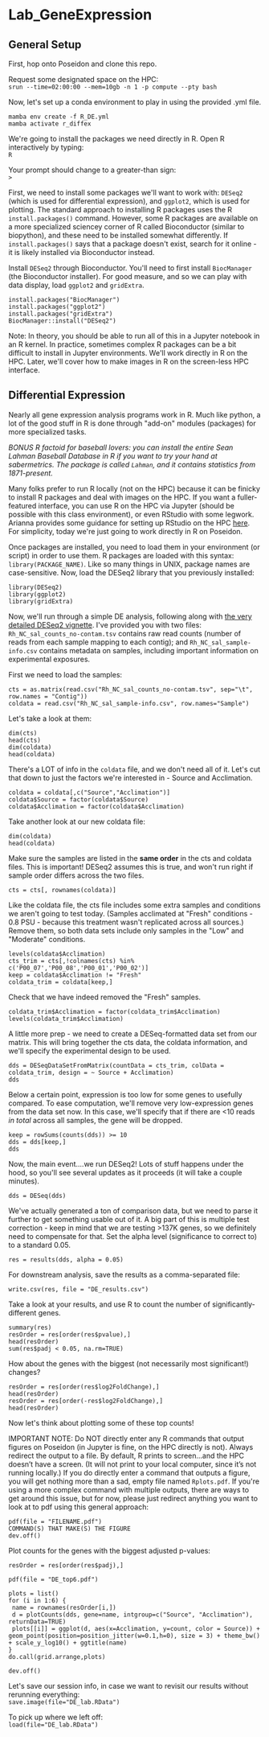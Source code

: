 # Lab_GeneExpression

## General Setup

First, hop onto Poseidon and clone this repo.

Request some designated space on the HPC:\
`srun --time=02:00:00 --mem=10gb -n 1 -p compute --pty bash`

Now, let's set up a conda environment to play in using the provided .yml file.

```
mamba env create -f R_DE.yml
mamba activate r_diffex
```

We're going to install the packages we need directly in R. Open R interactively by typing:\
`R`

Your prompt should change to a greater-than sign:\
`>`

First, we need to install some packages we'll want to work with: `DESeq2` (which is used for differential expression), and `ggplot2`, which is used for plotting. The standard approach to installing R packages uses the R `install.packages()` command. However, some R packages are available on a more specialized sciencey corner of R called Bioconductor (similar to biopython), and these need to be installed somewhat differently. If `install.packages()` says that a package doesn't exist, search for it online - it is likely installed via Bioconductor instead.

Install `DESeq2` through Bioconductor. You'll need to first install `BiocManager` (the Bioconductor installer). For good measure, and so we can play with data display, load `ggplot2` and `gridExtra`.

```
install.packages("BiocManager")
install.packages("ggplot2")
install.packages("gridExtra")
BiocManager::install("DESeq2")
```

Note: In theory, you should be able to run all of this in a Jupyter notebook in an R kernel. In practice, sometimes complex R packages can be a bit difficult to install in Jupyter environments. We'll work directly in R on the HPC. Later, we'll cover how to make images in R on the screen-less HPC interface.

## Differential Expression

Nearly all gene expression analysis programs work in R. Much like python, a lot of the good stuff in R is done through "add-on" modules (packages) for more specialized tasks.

*BONUS R factoid for baseball lovers: you can install the entire Sean Lahman Baseball Database in R if you want to try your hand at sabermetrics. The package is called `Lahman`, and it contains statistics from 1871-present.*

Many folks prefer to run R locally (not on the HPC) because it can be finicky to install R packages and deal with images on the HPC. If you want a fuller-featured interface, you can use R on the HPC via Jupyter (should be possible with this class environment), or even RStudio with some legwork. Arianna provides some guidance for setting up RStudio on the HPC [here](https://alexanderlabwhoi.github.io/post/2021-03-17-xquartz/). For simplicity, today we're just going to work directly in R on Poseidon.

Once packages are installed, you need to load them in your environment (or script) in order to use them. R packages are loaded with this syntax: `library(PACKAGE_NAME)`. Like so many things in UNIX, package names are case-sensitive. Now, load the DESeq2 library that you previously installed:

```
library(DESeq2)
library(ggplot2)
library(gridExtra)
```

Now, we'll run through a simple DE analysis, following along with [the very detailed DESeq2 vignette](https://bioconductor.org/packages/devel/bioc/vignettes/DESeq2/inst/doc/DESeq2.html). I've provided you with two files: `Rh_NC_sal_counts_no-contam.tsv` contains raw read counts (number of reads from each sample mapping to each contig); and `Rh_NC_sal_sample-info.csv` contains metadata on samples, including important information on experimental exposures.

First we need to load the samples:

```
cts = as.matrix(read.csv("Rh_NC_sal_counts_no-contam.tsv", sep="\t", row.names = "Contig"))
coldata = read.csv("Rh_NC_sal_sample-info.csv", row.names="Sample")
```

Let's take a look at them:

```
dim(cts)
head(cts)
dim(coldata)
head(coldata)
```

There's a LOT of info in the `coldata` file, and we don't need all of it. Let's cut that down to just the factors we're interested in - Source and Acclimation.

```
coldata = coldata[,c("Source","Acclimation")]
coldata$Source = factor(coldata$Source)
coldata$Acclimation = factor(coldata$Acclimation)
```

Take another look at our new coldata file:

```
dim(coldata)
head(coldata)
```

Make sure the samples are listed in the **same order** in the cts and coldata files. This is important! DESeq2 assumes this is true, and won't run right if sample order differs across the two files.

```
cts = cts[, rownames(coldata)]
```

Like the coldata file, the cts file includes some extra samples and conditions we aren't going to test today. (Samples acclimated at "Fresh" conditions - 0.8 PSU - because this treatment wasn't replicated across all sources.) Remove them, so both data sets include only samples in the "Low" and "Moderate" conditions. 

```
levels(coldata$Acclimation)
cts_trim = cts[,!colnames(cts) %in% c('P00_07','P00_08','P00_01','P00_02')]
keep = coldata$Acclimation != "Fresh"
coldata_trim = coldata[keep,]
```

Check that we have indeed removed the "Fresh" samples.

```
coldata_trim$Acclimation = factor(coldata_trim$Acclimation)
levels(coldata_trim$Acclimation)
```

A little more prep - we need to create a DESeq-formatted data set from our matrix. This will bring together the cts data, the coldata information, and we'll specify the experimental design to be used.

```
dds = DESeqDataSetFromMatrix(countData = cts_trim, colData = coldata_trim, design = ~ Source + Acclimation)
dds
```

Below a certain point, expression is too low for some genes to usefully compared. To ease computation, we'll remove very low-expression genes from the data set now. In this case, we'll specify that if there are <10 reads *in total* across all samples, the gene will be dropped.

```
keep = rowSums(counts(dds)) >= 10
dds = dds[keep,]
dds
```

Now, the main event....we run DESeq2! Lots of stuff happens under the hood, so you'll see several updates as it proceeds (it will take a couple minutes).

```
dds = DESeq(dds)
```

We've actually generated a ton of comparison data, but we need to parse it further to get something usable out of it. A big part of this is multiple test correction - keep in mind that we are testing >137K genes, so we definitely need to compensate for that. Set the alpha level (significance to correct to) to a standard 0.05.

```
res = results(dds, alpha = 0.05)
```

For downstream analysis, save the results as a comma-separated file:

```
write.csv(res, file = "DE_results.csv")
```

Take a look at your results, and use R to count the number of significantly-different genes.

```
summary(res)
resOrder = res[order(res$pvalue),]
head(resOrder)
sum(res$padj < 0.05, na.rm=TRUE)
```

How about the genes with the biggest (not necessarily most significant!) changes?

```
resOrder = res[order(res$log2FoldChange),]
head(resOrder)
resOrder = res[order(-res$log2FoldChange),]
head(resOrder)
```

Now let's think about plotting some of these top counts!

IMPORTANT NOTE: Do NOT directly enter any R commands that output figures on Poseidon (in Jupyter is fine, on the HPC directly is not). Always redirect the output to a file. By default, R prints to screen...and  the HPC doesn’t have a screen. (It will not print to your local computer, since it’s not running locally.) If you do directly enter a command that outputs a figure, you will get nothing more than a sad, empty file named `Rplots.pdf`. If you're using a more complex command with multiple outputs, there are ways to get around this issue, but for now, please just redirect anything you want to look at to pdf using this general approach:

```
pdf(file = "FILENAME.pdf")
COMMAND(S) THAT MAKE(S) THE FIGURE
dev.off()
```

Plot counts for the genes with the biggest adjusted p-values:

```
resOrder = res[order(res$padj),]

pdf(file = "DE_top6.pdf")

plots = list()
for (i in 1:6) {
 name = rownames(resOrder[i,])
 d = plotCounts(dds, gene=name, intgroup=c("Source", "Acclimation"), returnData=TRUE)
 plots[[i]] = ggplot(d, aes(x=Acclimation, y=count, color = Source)) + geom_point(position=position_jitter(w=0.1,h=0), size = 3) + theme_bw() + scale_y_log10() + ggtitle(name)
}
do.call(grid.arrange,plots)

dev.off()
```

Let's save our session info, in case we want to revisit our results without rerunning everything:\
`save.image(file="DE_lab.RData")`

To pick up where we left off:\
`load(file="DE_lab.RData")`
